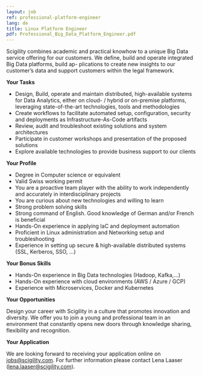 ```yaml
---
layout: job
ref: professional-platform-engineer
lang: de
title: Linux Platform Engineer
pdf: Professional_Big_Data_Platform_Engineer.pdf
---
```


Scigility combines academic and practical knowhow to a unique Big Data service offering for our customers. We define, build and operate integrated Big Data platforms, build ap- plications to create new insights to our customer’s data and support customers within the legal framework.

**Your Tasks**

* Design, Build, operate and maintain distributed, high-available systems for Data Analytics, either on cloud- / hybrid or on-premise platforms, leveraging state-of-the-art technologies, tools and methodologies
* Create workflows to facilitate automated setup, configuration, security and deployments as Infrastructure-As-Code artifacts
* Review, audit and troubleshoot existing solutions and system architectures
* Participate in customer workshops and presentation of the proposed solutions
* Explore available technologies to provide business support to our clients

**Your Profile**

* Degree in Computer science or equivalent
* Valid Swiss working permit
* You are a proactive team player with the ability to work independently and accurately in interdisciplinary projects
* You are curious about new technologies and willing to learn
* Strong problem solving skills
* Strong command of English. Good knowledge of German and/or French is beneficial
* Hands-On experience in applying IaC and deployment automation
* Proficient in Linux administration and Networking setup and troubleshooting
* Experience in setting up secure & high-available distributed systems (SSL, Kerberos, SSO, ...)

**Your Bonus Skills**

* Hands-On experience in Big Data technologies (Hadoop, Kafka,...)
* Hands-On experience with cloud environments (AWS / Azure / GCP)
* Experience with Microservices, Docker and Kubernetes

**Your Opportunities**

Design your career with Scigility in a culture that promotes innovation and diversity. We offer you to join a young and professional team in an environment that constantly opens new doors through knowledge sharing, flexibility and recognition.

**Your Application**

We are looking forward to receiving your application online on jobs@scigility.com. For further information please contact Lena Laaser (lena.laaser@scigility.com).
